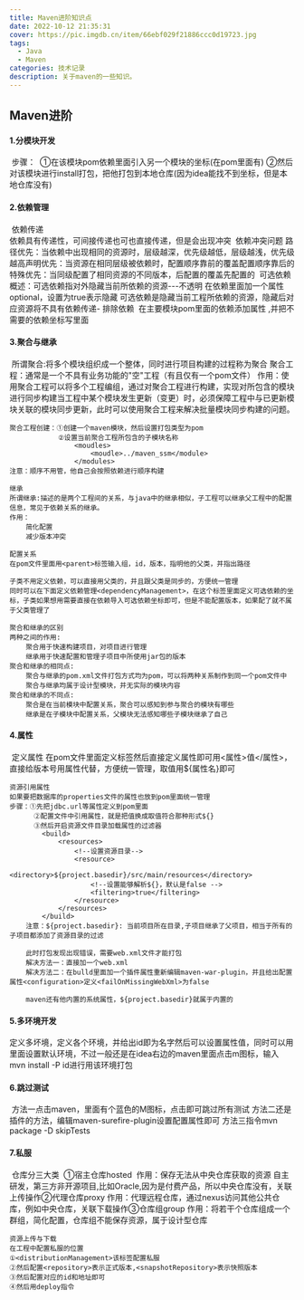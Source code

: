 ```yaml
---
title: Maven进阶知识点
date: 2022-10-12 21:35:31
cover: https://pic.imgdb.cn/item/66ebf029f21886ccc0d19723.jpg
tags: 
  - Java
  - Maven
categories: 技术记录
description: 关于maven的一些知识。
---
```






## Maven进阶

#### 1.分模块开发

​	步骤：
​		①在该模块pom依赖里面引入另一个模块的坐标(在pom里面有)
​		②然后对该模块进行install打包，把他打包到本地仓库(因为idea能找不到坐标，但是本地仓库没有)

#### 2.依赖管理

​	依赖传递		
​	依赖具有传递性，可间接传递也可也直接传递，但是会出现冲突
​	依赖冲突问题
​		路径优先：当依赖中出现相同的资源时，层级越深，优先级越低，层级越浅，优先级越高
​		声明优先：当资源在相同层级被依赖时，配置顺序靠前的覆盖配置顺序靠后的
​		特殊优先：当同级配置了相同资源的不同版本，后配置的覆盖先配置的
​	可选依赖
​	概述：可选依赖指对外隐藏当前所依赖的资源---不透明
​		在依赖里面加一个属性optional，设置为true表示隐藏
​		可选依赖是隐藏当前工程所依赖的资源，隐藏后对应资源将不具有依赖传递-
​	排除依赖
​		在主要模块pom里面的依赖添加属性<exclusions>  <exclusion>,并把不需要的依赖坐标写里面

#### 3.聚合与继承

​	所谓聚合:将多个模块组织成一个整体，同时进行项目构建的过程称为聚合
​	聚合工程：通常是一个不具有业务功能的"空"工程（有且仅有一个pom文件）
​	作用：使用聚合工程可以将多个工程编组，通过对聚合工程进行构建，实现对所包含的模块进行同步构建
​	当工程中某个模块发生更新（变更）时，必须保障工程中与已更新模块关联的模块同步更新，此时可以使用聚合工程来解决批量模块同步构建的问题。

	聚合工程创建：①创建一个maven模块，然后设置打包类型为pom
				②设置当前聚合工程所包含的子模块名称
					<moudles>
						<moudle>../maven_ssm</module>
					</modules>
	注意：顺序不用管，他自己会按照依赖进行顺序构建
	
	继承
	所谓继承:描述的是两个工程间的关系，与java中的继承相似，子工程可以继承父工程中的配置信息，常见于依赖关系的继承。
	作用：
		简化配置
		减少版本冲突
	
	配置关系
	在pom文件里面用<parent>标签输入组，id，版本，指明他的父类，并指出路径
	
	子类不用定义依赖，可以直接用父类的，并且跟父类是同步的，方便统一管理
	同时可以在下面定义依赖管理<dependencyManagement>，在这个标签里面定义可选依赖的坐标，子类如果想用需要直接在依赖导入可选依赖坐标即可，但是不能配置版本，如果配了就不属于父类管理了
	
	聚合和继承的区别
	两种之间的作用:
		聚合用于快速构建项目，对项目进行管理
		继承用于快速配置和管理子项目中所使用jar包的版本
	聚合和继承的相同点:
		聚合与继承的pom.xml文件打包方式均为pom，可以将两种关系制作到同一个pom文件中
		聚合与继承均属于设计型模块，并无实际的模块内容
	聚合和继承的不同点:
		聚合是在当前模块中配置关系，聚合可以感知到参与聚合的模块有哪些
		继承是在子模块中配置关系，父模块无法感知哪些子模块继承了自己

#### 4.属性

​	定义属性
​	在pom文件里面定义标签<properties>然后直接定义属性即可用<属性>值</属性>，直接给版本号用属性代替，方便统一管理，取值用${属性名}即可

	资源引用属性
	如果要把数据库的properties文件的属性也放到pom里面统一管理
	步骤：①先把jdbc.url等属性定义到pom里面
		  ②配置文件中引用属性，就是把值换成取值符合那种形式${}
		  ③然后开启资源文件目录加载属性的过滤器
		  	<build>
				<resources>
					<!--设置资源目录-->
					<resource>
						<directory>${project.basedir}/src/main/resources</directory>
						<!--设置能够解析${}，默认是false -->
						<filtering>true</filtering>
					</resource>
				</resources>
			</build>
		注意：${project.basedir}: 当前项目所在目录,子项目继承了父项目，相当于所有的子项目都添加了资源目录的过滤
	
		此时打包发现出现错误，需要web.xml文件才能打包
		解决方法一：直接加一个web.xml
		解决方法二：在bulld里面加一个插件属性重新编辑maven-war-plugin，并且给出配置属性<configuration>定义<failOnMissingWebXml>为false
	
		maven还有他内置的系统属性，${project.basedir}就属于内置的

#### 5.多环境开发

​	定义多坏境<profiles>，<profile>定义各个环境，并给出id即为名字然后可以设置属性值，同时可以用<activation>里面设置默认环境，不过一般还是在idea右边的maven里面点击m图标，输入mvn install -P id进行用该环境打包

#### 6.跳过测试

​	方法一点击maven，里面有个蓝色的M图标，点击即可跳过所有测试
​	方法二还是插件的方法，编辑maven-surefire-plugin设置配置属性即可
​	方法三指令mvn package -D skipTests

#### 7.私服

​	仓库分三大类
​	①宿主仓库hosted
​		作用：保存无法从中央仓库获取的资源
​		自主研发，第三方非开源项目,比如Oracle,因为是付费产品，所以中央仓库没有，关联上传操作
​	②代理仓库proxy
​		作用：代理远程仓库，通过nexus访问其他公共仓库，例如中央仓库，关联下载操作
​	③仓库组group
​		作用：将若干个仓库组成一个群组，简化配置，仓库组不能保存资源，属于设计型仓库

	资源上传与下载
	在工程中配置私服的位置
	①<distributionManagement>该标签配置私服
	②然后配置<repository>表示正式版本,<snapshotRepository>表示快照版本
	③然后配置对应的id和地址即可
	④然后用deploy指令
